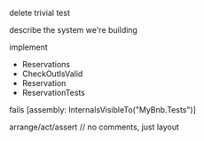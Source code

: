 delete trivial test

describe the system we're building

implement 
- Reservations
- CheckOutIsValid
- Reservation
- ReservationTests

fails
[assembly: InternalsVisibleTo("MyBnb.Tests")]

arrange/act/assert
// no comments, just layout

